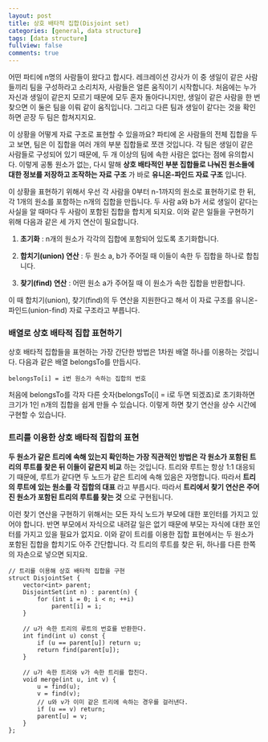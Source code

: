 ```yaml
---
layout: post
title: 상호 배타적 집합(Disjoint set)
categories: [general, data structure]
tags: [data structure]
fullview: false
comments: true
---
```


어떤 파티에 n명의 사람들이 왔다고 합시다. 레크레이션 강사가 이 중 생일이 같은 사람들끼리 팀을 구성하라고 소리치자, 사람들은 얼른 움직이기 시작합니다. 처음에는 누가 자신과 생일이 같은지 모르기 때문에 모두 혼자 돌아다니지만, 생일이 같은 사람을 한 번 찾으면 이 둘은 팀을 이뤄 같이 움직입니다. 그리고 다른 팀과 생일이 같다는 것을 확인하면 곧장 두 팀은 합쳐지지요.

이 상황을 어떻게 자료 구조로 표현할 수 있을까요? 파티에 온 사람들의 전체 집합을 두고 보면, 팀은 이 집합을 여러 개의 부분 집합들로 쪼갠 것입니다. 각 팀은 생일이 같은 사람들로 구성되어 있기 때문에, 두 개 이상의 팀에 속한 사람은 없다는 점에 유의합시다. 이렇게 공통 원소가 없는, 다시 말해 **상호 배타적인 부분 집합들로 나눠진 원소들에 대한 정보를 저장하고 조작하는 자료 구조** 가 바로 **유니온-파인드 자료 구조** 입니다.

이 상황을 표현하기 위해서 우선 각 사람을 0부터 n-1까지의 원소로 표현하기로 한 뒤, 각 1개의 원소를 포함하는 n개의 집합을 만듭니다. 두 사람 a와 b가 서로 생일이 같다는 사실을 알 때마다 두 사람이 포함된 집합을 합치게 되지요. 이와 같은 일들을 구현하기 위해 다음과 같은 세 가지 연산이 필요합니다.

1. **초기화** : n개의 원소가 각각의 집합에 포함되어 있도록 초기화합니다.

2. **합치기(union) 연산** : 두 원소 a, b가 주어질 때 이들이 속한 두 집합을 하나로 합칩니다.

3. **찾기(find) 연산** : 어떤 원소 a가 주어질 때 이 원소가 속한 집합을 반환합니다.


이 때 합치기(union), 찾기(find)의 두 연산을 지원한다고 해서 이 자료 구조를 유니온-파인드(union-find) 자료 구조라고 부릅니다.<br>


### 배열로 상호 배타적 집합 표현하기
상호 배타적 집합들을 표현하는 가장 간단한 방법은 1차원 배열 하나를 이용하는 것입니다. 다음과 같은 배열 belongsTo를 만듭시다.

```
belongsTo[i] = i번 원소가 속하는 집합의 번호
```

처음에 belongsTo를 각자 다른 숫자(belongsTo[i] = i로 두면 되겠죠)로 초기화하면 크기가 1인 n개의 집합을 쉽게 만들 수 있습니다. 이렇게 하면 찾기 연산을 상수 시간에 구현할 수 있습니다.<br>

### 트리를 이용한 상호 배타적 집합의 표현
**두 원소가 같은 트리에 속해 있는지 확인하는 가장 직관적인 방법은 각 원소가 포함된 트리의 루트를 찾은 뒤 이들이 같은지 비교** 하는 것입니다. 트리와 루트는 항상 1:1 대응되기 때문에, 루트가 같다면 두 노드가 같은 트리에 속해 있음은 자명합니다. 따라서 **트리의 루트에 있는 원소를 각 집합의 대표** 라고 부릅시다. 따라서 **트리에서 찾기 연산은 주어진 원소가 포함된 트리의 루트를 찾는 것** 으로 구현됩니다.

이런 찾기 연산을 구현하기 위해서는 모든 자식 노드가 부모에 대한 포인터를 가지고 있어야 합니다. 반면 부모에서 자식으로 내려갈 일은 없기 때문에 부모는 자식에 대한 포인터를 가지고 있을 필요가 없지요. 이와 같이 트리를 이용한 집합 표현에서는 두 원소가 포함된 집합을 합치기도 아주 간단합니다. 각 트리의 루트를 찾은 뒤, 하나를 다른 한쪽의 자손으로 넣으면 되지요.

```
// 트리를 이용해 상호 배타적 집합을 구현
struct DisjointSet {
    vector<int> parent;
    DisjointSet(int n) : parent(n) {
        for (int i = 0; i < n; ++i)
            parent[i] = i;
    }

    // u가 속한 트리의 루트의 번호를 반환한다.
    int find(int u) const {
        if (u == parent[u]) return u;
        return find(parent[u]);
    }

    // u가 속한 트리와 v가 속한 트리를 합친다.
    void merge(int u, int v) {
        u = find(u);
        v = find(v);
        // u와 v가 이미 같은 트리에 속하는 경우를 걸러낸다.
        if (u == v) return;
        parent[u] = v;
    }
};
```
